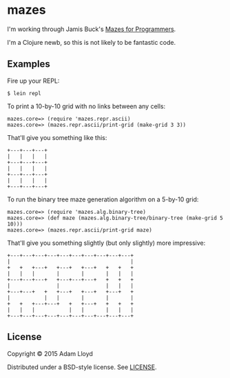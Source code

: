 # mazes

I'm working through Jamis Buck's [Mazes for
Programmers](https://pragprog.com/book/jbmaze/mazes-for-programmers).

I'm a Clojure newb, so this is not likely to be fantastic code.

## Examples

Fire up your REPL:

    $ lein repl

To print a 10-by-10 grid with no links between any cells:

    mazes.core=> (require 'mazes.repr.ascii)
    mazes.core=> (mazes.repr.ascii/print-grid (make-grid 3 3))

That'll give you something like this:

    +---+---+---+
    |   |   |   |
    +---+---+---+
    |   |   |   |
    +---+---+---+
    |   |   |   |
    +---+---+---+

To run the binary tree maze generation algorithm on a 5-by-10 grid:

    mazes.core=> (require 'mazes.alg.binary-tree)
    mazes.core=> (def maze (mazes.alg.binary-tree/binary-tree (make-grid 5 10)))
    mazes.core=> (mazes.repr.ascii/print-grid maze)

That'll give you something slightly (but only slightly) more impressive:

    +---+---+---+---+---+---+---+---+---+---+
    |                                       |
    +   +   +---+   +---+   +---+   +   +   +
    |   |   |       |       |       |   |   |
    +---+---+---+   +---+---+---+   +   +   +
    |               |               |   |   |
    +---+---+   +   +---+   +---+   +---+   +
    |           |   |       |       |       |
    +   +   +---+---+   +   +---+   +   +   +
    |   |   |           |   |       |   |   |
    +---+---+---+---+---+---+---+---+---+---+

## License

Copyright © 2015 Adam Lloyd

Distributed under a BSD-style license. See [LICENSE](LICENSE).
